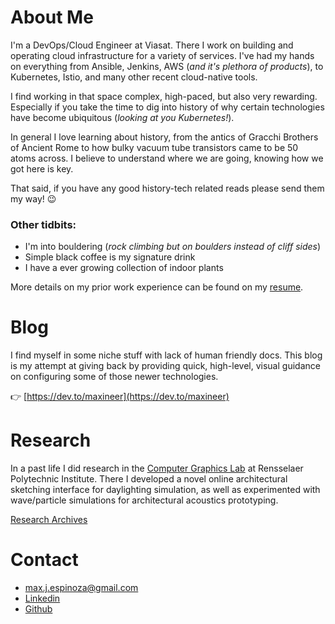 # About Me

I'm a DevOps/Cloud Engineer at Viasat. There I work on building and operating cloud infrastructure for a variety of services. I've had my hands on everything from Ansible, Jenkins, AWS (*and it's plethora of products*), to Kubernetes, Istio, and many other recent cloud-native tools.

I find working in that space complex, high-paced, but also very rewarding. Especially if you take the time to dig into history of why certain technologies have become ubiquitous (*looking at you Kubernetes!*). 

In general I love learning about history, from the antics of Gracchi Brothers of Ancient Rome to how bulky vacuum tube transistors came to be 50 atoms across. I believe to understand where we are going, knowing how we got here is key.

That said, if you have any good history-tech related reads please send them my way! 😉

### Other tidbits: 

- I'm into bouldering (*rock climbing but on boulders instead of cliff sides*)
- Simple black coffee is my signature drink
- I have a ever growing collection of indoor plants

More details on my prior work experience can be found on my [resume](https://espinm2.github.io/staging/assets/cv.pdf).

# Blog
I find myself in some niche stuff with lack of human friendly docs. This blog is my attempt at giving back by providing quick, high-level, visual guidance on configuring some of those newer technologies.



👉 [https://dev.to/maxineer](https://dev.to/maxineer)

# Research
In a past life I did research in the [Computer Graphics Lab](http://www.cs.rpi.edu/graphics/people.html) at Rensselaer Polytechnic Institute. There I developed a novel online architectural sketching interface for daylighting simulation, as well as experimented with wave/particle simulations for architectural acoustics prototyping.


[Research Archives](https://espinm2.github.io/archives/research.html)

# Contact
- [max.j.espinoza@gmail.com](mailto:max.j.espinoza@gmail.com)
- [Linkedin](https://www.linkedin.com/in/maxespinoza)
- [Github](https://github.com/espinm2)
